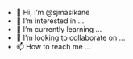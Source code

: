 - 👋 Hi, I’m @sjmasikane
- 👀 I’m interested in ...
- 🌱 I’m currently learning ...
- 💞️ I’m looking to collaborate on ...
- 📫 How to reach me ...

<!---
sjmasikane/sjmasikane is a ✨ special ✨ repository because its `README.md` (this file) appears on your GitHub profile.
You can click the Preview link to take a look at your changes.
--->
